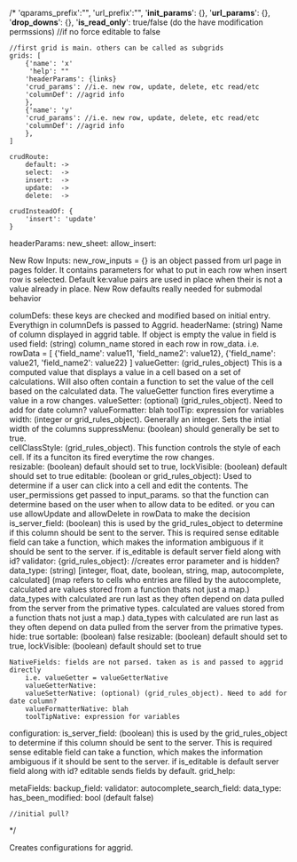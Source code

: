 /*
    'qparams_prefix':"",
    'url_prefix':"",
    '__init_params__':  {},
    '__url_params__': {},
    '__drop_downs__': {},
    '__is_read_only__':  true/false (do the have modification permssions)
        //if no force editable to false

    //first grid is main. others can be called as subgrids
    grids: [
        {'name': 'x'
         'help': ""
        'headerParams': {links}
        'crud_params': //i.e. new row, update, delete, etc read/etc
        'columnDef': //agrid info
        },
        {'name': 'y'
        'crud_params': //i.e. new row, update, delete, etc read/etc
        'columnDef': //agrid info
        },
    ]

    crudRoute:
        default: ->
        select:  ->
        insert:  ->
        update:  ->
        delete:  ->

    crudInsteadOf: {
        'insert': 'update'
    }



headerParams:
    new_sheet:
    allow_insert:



New Row Inputs:
new_row_inputs = {} is an object passed from url page in pages folder. It contains parameters for what to put in each row
    when insert row is selected. Default ke:value pairs are used in place when their is not a value already in place.
New Row defaults really needed for submodal behavior


columDefs: these keys are checked and modified based on initial entry. Everythign in columnDefs is passed to Aggrid.
    headerName: (string) Name of column displayed in aggrid table. If object is empty the value in field is used
    field: (string) column_name stored in each row in row_data. i.e.
        rowData = [ {'field_name': value11, 'field_name2': value12}, {'field_name': value21, 'field_name2': value22} ]
    valueGetter: (grid_rules_object) This is a computed value that displays a value in
        a cell based on a set of calculations. Will also often contain a function to set the value of the cell based on the
        calculated data. The valueGetter function fires everytime a value in a row changes.
    valueSetter: (optional) (grid_rules_object). Need to add for date column?
    valueFormatter: blah
    toolTip: expression for variables
    width: (integer or grid_rules_object). Generally an integer. Sets the intial width of the columns 
    suppressMenu: (boolean) should generally be set to true.  
    cellClassStyle: (grid_rules_object). This function controls the style of each cell. If its a funciton its fired everytime the row changes.  
    resizable: (boolean) default should set to true,
    lockVisible: (boolean) default should set to true
    editable: (boolean or grid_rules_object): Used to determine if a user can click into a cell and edit the contents. The user_permissions get passed to
        input_params. so that the function can determine based on the user when to allow data to be edited. or you can use allowUpdate and allowDelete in rowData
        to make the decision
    is_server_field: (boolean) this is used by the grid_rules_object to determine if this column should be sent to the server. This is required sense editable
        field can take a function, which makes the information ambiguous if it should be sent to the server.
        if is_editable is default server field along with id?
    validator: {grid_rules_object}: //creates error parameter and is hidden?
    data_type: (string) [integer, float, date, boolean, string, map, autocomplete, calculated] (map refers to cells who entries are filled by the autocomplete,
        calculated are values stored from a function thats not just a map.) data_types with calculated are run last as they often depend on data
        pulled from the server from the primative types. calculated are values stored from a function thats not just a map.) data_types with
        calculated are run last as they often depend on data pulled from the server from the primative types.
    hide: true
    sortable: (boolean) false
    resizable: (boolean) default should set to true,
    lockVisible: (boolean) default should set to true

    NativeFields: fields are not parsed. taken as is and passed to aggrid directly
        i.e. valueGetter = valueGetterNative
        valueGetterNative: 
        valueSetterNative: (optional) (grid_rules_object). Need to add for date column?
        valueFormatterNative: blah
        toolTipNative: expression for variables


configuration:
    is_server_field: (boolean) this is used by the grid_rules_object to determine if this column should be sent to the server. This is required sense editable
        field can take a function, which makes the information ambiguous if it should be sent to the server.
        if is_editable is default server field along with id?
            editable sends fields by default.
    grid_help:
    
metaFields:
    backup_field:
    validator:
    autocomplete_search_field:
    data_type:
    has_been_modified: bool (default false)


    //initial pull?
*/

Creates configurations for aggrid.